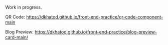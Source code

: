 Work in progress.

QR Code:
https://dkhatod.github.io/front-end-practice/qr-code-component-main

Blog Preview: 
https://dkhatod.github.io/front-end-practice/blog-preview-card-main/
